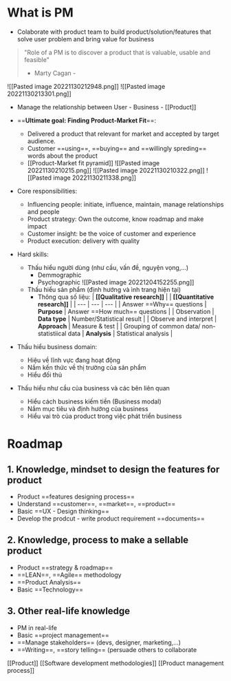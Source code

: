 
# What is PM
- Colaborate with product team to build product/solution/features that solve user problem and bring value for business

> "Role of a PM is to discover a product that is valuable, usable and feasible"
> - Marty Cagan -

![[Pasted image 20221130212948.png]]
![[Pasted image 20221130213301.png]]

- Manage the relationship between User - Business - [[Product]]
- ==**Ultimate goal: Finding Product-Market Fit**==:
	- Delivered a product that relevant for market and accepted by target audience. 
	- Customer ==using==, ==buying== and ==willingly spreding== words about the product
	- [[Product-Market fit pyramid]]
![[Pasted image 20221130210215.png]]
![[Pasted image 20221130210322.png]]
![[Pasted image 20221130211338.png]]

- Core responsibilities:
	- Influencing people: initiate, influence, maintain, manage relationships and people
	- Product strategy: Own the outcome, know roadmap and make impact
	- Customer insight: be the voice of customer and experience
	- Product execution: delivery with quality
- Hard skills:
	- Thấu hiểu người dùng (như cầu, vấn đề, nguyện vọng,...)
		- Demmographic
		- Psychographic
![[Pasted image 20221204152255.png]]
	- Thấu hiểu sản phẩm (định hướng và ình trang hiện tại)
		- Thông qua số liệu:
| **[[Qualitative research]]** |  | **[[Quantitative research]]** |
| --- | --- | --- |
| Answer ==Why== questions | **Purpose** | Answer ==How much== questions |
| Observation | **Data type** | Number/Statistical result |
| Observe and interpret | **Approach** | Measure & test |
| Grouping of common data/ non-statistiical data | **Analysis** | Statistical analysis |


- Thấu hiểu business domain:
	- Hiệu về lĩnh vực đang hoạt động
	- Nắm kến thức về thị trường của sản phẩm
	- Hiểu đối thủ
- Thấu hiểu như cầu của business và các bên liên quan
	- Hiểu cách business kiếm tiền (Business modal)
	- Nắm mục tiêu và định hướng của business
	- Hiểu vai trò của product trong việc phát triển business
# Roadmap
## 1. Knowledge, mindset to design the features for product
- Product ==features designing process==
- Understand ==customer==, ==market==, ==product==
- Basic ==UX - Design thinking==
- Develop the prodcut - write product requirement ==documents==
## 2. Knowledge, process to make a sellable product
- Product ==strategy & roadmap==
- ==LEAN==, ==Agile== methodology
- ==Product Analysis==
- Basic ==Technology==
## 3. Other real-life knowledge
- PM in real-life
- Basic ==project management==
- ==Manage stakeholders== (devs, designer, marketing,...)
- ==Writing==, ==story telling== (persuade others to collaborate

[[Product]]
[[Software development methodologies]]
[[Product management process]]
